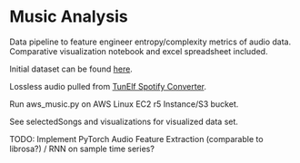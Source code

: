 # Music Analysis

Data pipeline to feature engineer entropy/complexity metrics of audio data. Comparative visualization notebook and excel spreadsheet included. 

Initial dataset can be found [here](https://open.spotify.com/playlist/0hBQxz37zeQKCyDDPAGvEa?si=734b588a1183455e).

Lossless audio pulled from [TunElf Spotify Converter](https://www.tunelf.com/spotibeat-audio-converter.html).

Run aws_music.py on AWS Linux EC2 r5 Instance/S3 bucket.

See selectedSongs and visualizations for visualized data set.

TODO: Implement PyTorch Audio Feature Extraction (comparable to librosa?) / RNN on sample time series?
